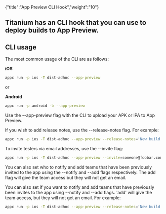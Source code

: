 {"title":"App Preview CLI Hook","weight":"10"}

## Titanium has an CLI hook that you can use to deploy builds to App Preview.

## CLI usage

The most common usage of the CLI are as follows:

**iOS**

```bash
appc run -p ios -T dist-adhoc --app-preview
```

or

**Android**

```bash
appc run -p android -b --app-preview
```

Use the \--app-preview flag with the CLI to upload your APK or IPA to App Preview.

If you wish to add release notes, use the \--release-notes flag. For example:

```bash
appc run -p ios -T dist-adhoc --app-preview --release-notes='New build with awesome features
```

To invite testers via email addresses, use the \--invite flag:

```bash
appc run -p ios -T dist-adhoc --app-preview --invite=someone@foobar.com,someelse@foobar.com
```

You can also set who to notify and add teams that have been previously invited to the app using the \--notify and \--add flags respectively. The add flag will give the team access but they will not get an email.

You can also set if you want to notify and add teams that have previously been invites to the app using \--notify and \--add flags. 'add' will give the team access, but they will not get an email. For example:

```bash
appc run -p ios -T dist-adhoc --app-preview --release-notes='New build' --notify='Devs,QA' --add='Legal'
```

